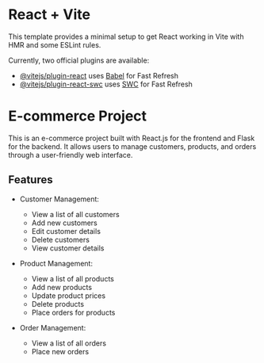 # React + Vite

This template provides a minimal setup to get React working in Vite with HMR and some ESLint rules.

Currently, two official plugins are available:

- [@vitejs/plugin-react](https://github.com/vitejs/vite-plugin-react/blob/main/packages/plugin-react/README.md) uses [Babel](https://babeljs.io/) for Fast Refresh
- [@vitejs/plugin-react-swc](https://github.com/vitejs/vite-plugin-react-swc) uses [SWC](https://swc.rs/) for Fast Refresh

# E-commerce Project

This is an e-commerce project built with React.js for the frontend and Flask for the backend. It allows users to manage customers, products, and orders through a user-friendly web interface.

## Features

- Customer Management:
  - View a list of all customers
  - Add new customers
  - Edit customer details
  - Delete customers
  - View customer details

- Product Management:
  - View a list of all products
  - Add new products
  - Update product prices
  - Delete products
  - Place orders for products

- Order Management:
  - View a list of all orders
  - Place new orders



